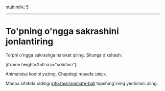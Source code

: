 muhimlik: 5

---

# To'pning o'ngga sakrashini jonlantiring

To'pni o'ngga sakrashga harakat qiling. Shunga o'xshash:

[iframe height=250 src="solution"]

Animatsiya kodini yozing. Chapdagi masofa `100px`.

Manba sifatida oldingi <info:task/animate-ball> topshirig'ining yechimini oling.
